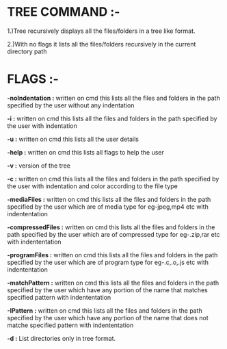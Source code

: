 # TREE COMMAND :-



1.)Tree recursively displays all the files/folders in a tree like format.

2.)With no flags it lists all the files/folders recursively in the current directory path



# FLAGS :-

<b>-noIndentation :</b> written on cmd this lists all the files and folders in the path specified by the user without any indentation

<b>-i :</b> written on cmd this lists all the files and folders in the path specified by the user with indentation

<b>-u :</b> written on cmd this lists all the user details

<b>-help :</b> written on cmd this lists all flags to help the user

<b>-v :</b> version of the tree

<b>-c :</b> written on cmd this lists all the files and folders in the path specified by the user with indentation and color according to the file type

<b>-mediaFiles :</b> written on cmd this lists all the files and folders in the path specified by the user which are of media type for eg-jpeg,mp4 etc with indententation

<b>-compressedFiles :</b> written on cmd this lists all the files and folders in the path specified by the user which are of compressed type for eg-.zip,rar etc with indententation

<b>-programFiles :</b> written on cmd this lists all the files and folders in the path specified by the user which are of program type for eg-.c,.o,.js  etc with indententation

<b>-matchPattern :</b> written on cmd this lists all the files and folders in the path specified by the user which have any portion of the name that matches specified pattern with indententation

<b>-IPattern :</b> written on cmd this lists all the files and folders in the path specified by the user which have any portion of the name that does not matche specified pattern with indententation

<b>-d :</b> List directories only in tree format.
